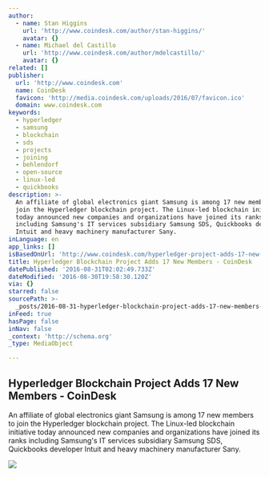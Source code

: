 ```yaml
---
author:
  - name: Stan Higgins
    url: 'http://www.coindesk.com/author/stan-higgins/'
    avatar: {}
  - name: Michael del Castillo
    url: 'http://www.coindesk.com/author/mdelcastillo/'
    avatar: {}
related: []
publisher:
  url: 'http://www.coindesk.com'
  name: CoinDesk
  favicon: 'http://media.coindesk.com/uploads/2016/07/favicon.ico'
  domain: www.coindesk.com
keywords:
  - hyperledger
  - samsung
  - blockchain
  - sds
  - projects
  - joining
  - behlendorf
  - open-source
  - linux-led
  - quickbooks
description: >-
  An affiliate of global electronics giant Samsung is among 17 new members to
  join the Hyperledger blockchain project. The Linux-led blockchain initiative
  today announced new companies and organizations have joined its ranks
  including Samsung's IT services subsidiary Samsung SDS, Quickbooks developer
  Intuit and heavy machinery manufacturer Sany.
inLanguage: en
app_links: []
isBasedOnUrl: 'http://www.coindesk.com/hyperledger-project-adds-17-new-members/'
title: Hyperledger Blockchain Project Adds 17 New Members - CoinDesk
datePublished: '2016-08-31T02:02:49.733Z'
dateModified: '2016-08-30T19:58:30.120Z'
via: {}
starred: false
sourcePath: >-
  _posts/2016-08-31-hyperledger-blockchain-project-adds-17-new-members-coindes.md
inFeed: true
hasPage: false
inNav: false
_context: 'http://schema.org'
_type: MediaObject

---
```

<article style=""><h1>Hyperledger Blockchain Project Adds 17 New Members - CoinDesk</h1><p>An affiliate of global electronics giant Samsung is among 17 new members to join the Hyperledger blockchain project. The Linux-led blockchain initiative today announced new companies and organizations have joined its ranks including Samsung's IT services subsidiary Samsung SDS, Quickbooks developer Intuit and heavy machinery manufacturer Sany.</p><img src="https://media.coindesk.com/uploads/2016/08/ducks-toys-e1472584666508.jpg" /></article>